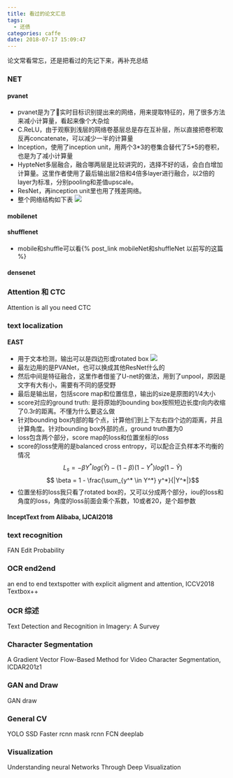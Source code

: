 ```yaml
---
title: 看过的论文汇总
tags:
  - 还债
categories: caffe
date: 2018-07-17 15:09:47
---
```


论文常看常忘，还是把看过的先记下来，再补充总结

### NET
#### pvanet

- pvanet是为了实时目标识别提出来的网络，用来提取特征的，用了很多方法来减小计算量，看起来像个大杂烩
- C.ReLU，由于观察到浅层的网络卷基层总是存在互补层，所以直接把卷积取反再concatenate，可以减少一半的计算量
- Inception，使用了inception unit，用两个3\*3的卷集合替代了5\*5的卷积，也是为了减小计算量
- HypteNet多层融合，融合哪两层是比较讲究的，选择不好的话，会白白增加计算量。这里作者使用了最后输出层2倍和4倍多layer进行融合，以2倍的layer为标准，分别pooling和差值upscale。
- ResNet，再inception unit里也用了残差网络。
- 整个网络结构如下表
![](http://ot0uaqt93.bkt.clouddn.com/18-8-7/62552972.jpg)

#### mobilenet
#### shufflenet
- mobile和shuffle可以看{% post_link mobileNet和shuffleNet 以前写的这篇 %}

#### densenet

### Attention 和 CTC
Attention is all you need
CTC

### text localization

#### EAST
- 用于文本检测，输出可以是四边形或rotated box
![](http://ot0uaqt93.bkt.clouddn.com/18-8-7/14151415.jpg)
- 最左边用的是PVANet，也可以换成其他ResNet什么的
- 然后中间是特征融合，这里作者借鉴了U-net的做法，用到了unpool，原因是文字有大有小，需要有不同的感受野
- 最后是输出层，包括score map和位置信息，输出的size是原图的1/4大小
- score对应的ground truth: 是将原始的bounding box按照短边长度r向内收缩了0.3r的距离。不懂为什么要这么做
- 针对bounding box内部的每个点，计算他们到上下左右四个边的距离，并且计算角度。针对bounding box外部的点，ground truth置为0
- loss包含两个部分，score map的loss和位置坐标的loss
- score的loss使用的是balanced cross entropy，可以配合正负样本不均衡的情况
$$ L_s = -\beta Y^* log(\hat{Y}) - (1-\beta)(1-Y^*)log(1-\hat{Y})$$
$$ \beta = 1 - \frac{\sum_{y^* \in Y^*} y^*}{|Y^*|}$$
- 位置坐标的loss我只看了rotated box的，又可以分成两个部分，iou的loss和角度的loss，角度的loss前面会乘个系数，10或者20，是个超参数

#### InceptText from Alibaba, IJCAI2018

### text recognition
FAN
Edit Probability 

### OCR end2end
an end to end textspotter with explicit aligment and attention, ICCV2018
Textbox++

### OCR 综述
Text Detection and Recognition in Imagery: A Survey

### Character Segmentation
A Gradient Vector Flow-Based Method for Video Character Segmentation, ICDAR201z1

### GAN and Draw
GAN
draw

### General CV
YOLO
SSD
Faster rcnn
mask rcnn
FCN
deeplab

### Visualization
Understanding neural Networks Through Deep Visualization
